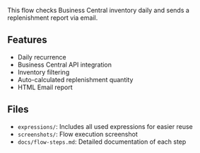 This flow checks Business Central inventory daily and sends a replenishment report via email.

## Features

- Daily recurrence
- Business Central API integration
- Inventory filtering
- Auto-calculated replenishment quantity
- HTML Email report

## Files

- `expressions/`: Includes all used expressions for easier reuse
- `screenshots/`: Flow execution screenshot
- `docs/flow-steps.md`: Detailed documentation of each step
